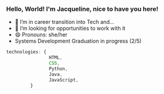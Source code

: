 ### Hello, World! I'm Jacqueline, nice to have you here!


- 🔭 I’m in career transition into Tech and...
- 🤔 I’m looking for opportunities to work with it
- 😄 Pronouns: she/her
- Systems Development Graduation in progress (2/5)

``` js
technologies: {
                HTML,
                CSS,
                Python,
                Java,
                JavaScript,
         }

```
